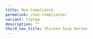 ```yaml
---
title: Non Compliance
permalink: /non-compliance/
variant: tiptap
description: ""
third_nav_title: Chicken Soup Series
---
```

